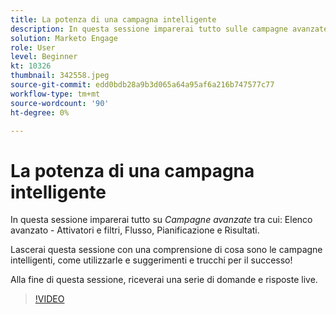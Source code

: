 ```yaml
---
title: La potenza di una campagna intelligente
description: In questa sessione imparerai tutto sulle campagne avanzate, tra cui Elenco avanzato - Attivatori e filtri, Flusso, Pianificazione e Risultati.
solution: Marketo Engage
role: User
level: Beginner
kt: 10326
thumbnail: 342558.jpeg
source-git-commit: edd0bdb28a9b3d065a64a95af6a216b747577c77
workflow-type: tm+mt
source-wordcount: '90'
ht-degree: 0%

---
```


# La potenza di una campagna intelligente

In questa sessione imparerai tutto su *Campagne avanzate* tra cui: Elenco avanzato - Attivatori e filtri, Flusso, Pianificazione e Risultati.

Lascerai questa sessione con una comprensione di cosa sono le campagne intelligenti, come utilizzarle e suggerimenti e trucchi per il successo!

Alla fine di questa sessione, riceverai una serie di domande e risposte live.

>[!VIDEO](https://video.tv.adobe.com/v/342558/?quality=12&learn=on)
